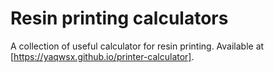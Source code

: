 # Resin printing calculators

A collection of useful calculator for resin printing. Available at [https://yaqwsx.github.io/printer-calculator].
